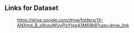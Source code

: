 ## Links for Dataset

> https://drive.google.com/drive/folders/1X-ANXmd_B_s9ceuWUyPicYlqg43M69k8?usp=drive_link
